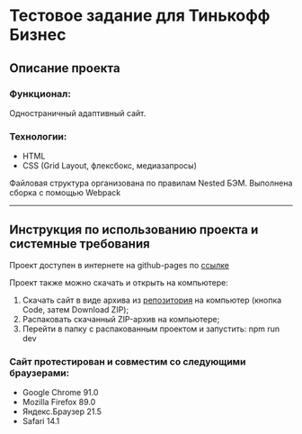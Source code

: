 # Тестовое задание для Тинькофф Бизнес

## Описание проекта
### Функционал:
Одностраничный адаптивный сайт.

### Технологии:
- HTML
- CSS (Grid Layout, флексбокс, медиазапросы)

Файловая структура организована по правилам Nested БЭМ.
Выполнена сборка с помощью Webpack
___________________________
## Инструкция по использованию проекта и системные требования
Проект доступен в интернете на github-pages по [ссылке](https://niarga.github.io/tinkoff-business-test-assignment/)

Проект также можно скачать и открыть на компьютере:
1. Скачать сайт в виде архива из [репозитория](https://github.com/niarga/tinkoff-business-test-assignment) на компьютер (кнопка Code, затем Download ZIP);
2. Распаковать скачанный ZIP-архив на компьютере;
3. Перейти в папку с распакованным проектом и запустить: npm run dev

### Сайт протестирован и совместим со следующими браузерами:
* Google Chrome 91.0
* Mozilla Firefox 89.0
* Яндекс.Браузер 21.5
* Safari 14.1
